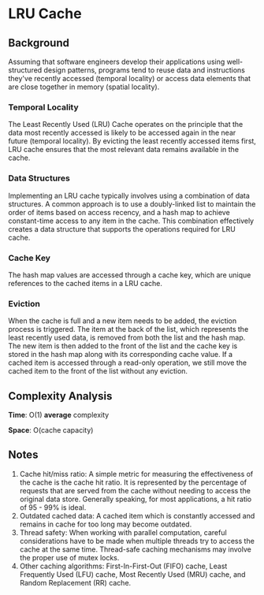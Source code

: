 # LRU Cache

## Background

Assuming that software engineers develop their applications using well-structured design patterns, programs tend to reuse data and instructions they've recently accessed (temporal locality) or access data elements that are close together in memory (spatial locality).

### Temporal Locality

The Least Recently Used (LRU) Cache operates on the principle that the data most recently accessed is likely to be accessed again in the near future (temporal locality). By evicting the least recently accessed items first, LRU cache ensures that the most relevant data remains available in the cache.

### Data Structures

Implementing an LRU cache typically involves using a combination of data structures. A common approach is to use a doubly-linked list to maintain the order of items based on access recency, and a hash map to achieve constant-time access to any item in the cache. This combination effectively creates a data structure that supports the operations required for LRU cache.

### Cache Key

The hash map values are accessed through a cache key, which are unique references to the cached items in a LRU cache.

### Eviction

When the cache is full and a new item needs to be added, the eviction process is triggered. The item at the back of the list, which represents the least recently used data, is removed from both the list and the hash map. The new item is then added to the front of the list and the cache key is stored in the hash map along with its corresponding cache value. If a cached item is accessed through a read-only operation, we still move the cached item to the front of the list without any eviction.

## Complexity Analysis

**Time**: O(1) **average** complexity

**Space**: O(cache capacity)

## Notes

<ol>
	<li>Cache hit/miss ratio: A simple metric for measuring the effectiveness of the cache is the cache hit ratio. It is represented by the percentage of requests that are served from the cache without needing to access the original data store. Generally speaking, for most applications, a hit ratio of 95 - 99% is ideal.</li>
	<li>Outdated cached data: A cached item which is constantly accessed and remains in cache for too long may become outdated.</li>
	<li>Thread safety: When working with parallel computation, careful considerations have to be made when multiple threads try to access the cache at the same time. Thread-safe caching mechanisms may involve the proper use of mutex locks.</li>
	<li>Other caching algorithms: First-In-First-Out (FIFO) cache, Least Frequently Used (LFU) cache, Most Recently Used (MRU) cache, and Random Replacement (RR) cache.</li>
</ol>
